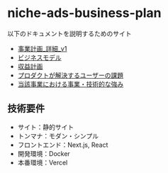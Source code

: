 # niche-ads-business-plan
以下のドキュメントを説明するためのサイト
- [事業計画_詳細_v1](https://docs.google.com/document/d/1uScajTRA2CQrhscmaDx44oyM0H9eTVVz3RYVY3Xbij0/edit?tab=t.3p7vr48jmubf)
- [ビジネスモデル](https://docs.google.com/document/d/18n7vtWyh0QWjlIPqSU7skPWYaCUJ1-hZEq7qUaF7gZ0/edit?tab=t.0)
- [収益計画](https://docs.google.com/document/d/18w-vpg2KQK8ntcRtjTTmKrm-plYocdchb3Dvo29eBEA/edit?tab=t.44cv02kub7w4)
- [プロダクトが解決するユーザーの課題](https://docs.google.com/document/d/1lO0OO1YwCuefw3Swq7zps2abjym6erhrq6-ndVDORbs/edit?tab=t.0)
- [当該事業における事業・技術的な強み](https://docs.google.com/document/d/1rltgtMHmRoJYXGAgVBGdYFLGGuHlQHNA__i_ZrkttHc/edit?tab=t.0)
## 技術要件
- サイト：静的サイト
- トンマナ：モダン・シンプル
- フロントエンド：Next.js, React
- 開発環境：Docker
- 本番環境：Vercel
  
